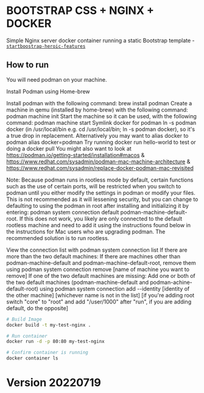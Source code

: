 # BOOTSTRAP CSS + NGINX + DOCKER

Simple Nginx server docker container running a static Bootstrap template - [`startboostrap-heroic-features`](https://github.com/BlackrockDigital/startbootstrap-heroic-features)

## How to run

You will need podman on your machine.

Install Podman using Home-brew

Install podman with the following command: brew install podman
Create a machine in qemu (installed by home-brew) with the following command: podman machine init
Start the machine so it can be used, with the following command: podman machine start
Symlink docker for podman ln -s podman docker  (in /usr/local/bin e.g. cd /usr/local/bin; ln -s podman docker), so it's a true drop in replacement. Alternatively you may want to alias docker to podman alias docker=podman
Try running docker run hello-world to test or doing a docker pull <fully-qualified-image-name>
You might also want to look at https://podman.io/getting-started/installation#macos & https://www.redhat.com/sysadmin/podman-mac-machine-architecture & https://www.redhat.com/sysadmin/replace-docker-podman-mac-revisited

Note: Because podman runs in rootless mode by default, certain functions such as the use of certain ports, will be restricted when you switch to podman until you either modify the settings in podman or modify your files. This is not recommended as it will lessening security, but you can change to defaulting to using the podman in root after installing and initializing it by entering: podman system connection default podman-machine-default-root. If this does not work, you likely are only connected to the default rootless machine and need to add it using the instructions found below in the instructions for Mac users who are upgrading podman. The recommended solution is to run rootless.

View the connection list with podman system connection list
If there are more than the two default machines:
If there are machines other than podman-machine-default and podman-machine-default-root, remove them using podman system connection remove [name of machine you want to remove]
If one of the two default machines are missing:
Add one or both of the two default machines (podman-machine-default and podman-achine-default-root) using podman system connection add --identity [identity of the other machine] [whichever name is not in the list] [if you're adding root switch "core" to "root" and add "/user/1000" after "run", if you are adding default, do the opposite]
  
  

```bash
# Build Image
docker build -t my-test-nginx .

# Run container
docker run -d -p 80:80 my-test-nginx 

# Confirm container is running
docker container ls
```
# Version 20220719
